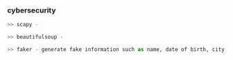 ### cybersecurity
```python
>> scapy -

>> beautifulsoup - 

>> faker - generate fake information such as name, date of birth, city, username, password, url, zip code, etc.




```
